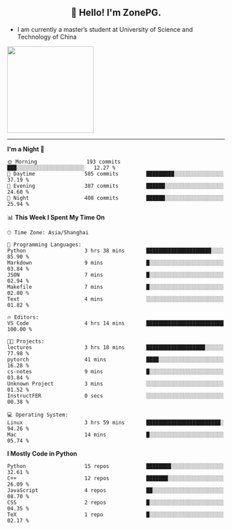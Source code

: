 <h2 align="center">👋 Hello! I'm ZonePG.</h2>

- I am currently a master’s student at University of Science and Technology of China

<img height=200 align="center" src="https://github-readme-stats.vercel.app/api?username=zonepg" />

-------

<!--START_SECTION:waka-->
**I'm a Night 🦉** 

```text
🌞 Morning                193 commits         ███░░░░░░░░░░░░░░░░░░░░░░   12.27 % 
🌆 Daytime                585 commits         █████████░░░░░░░░░░░░░░░░   37.19 % 
🌃 Evening                387 commits         ██████░░░░░░░░░░░░░░░░░░░   24.60 % 
🌙 Night                  408 commits         ██████░░░░░░░░░░░░░░░░░░░   25.94 % 
```


📊 **This Week I Spent My Time On** 

```text
🕑︎ Time Zone: Asia/Shanghai

💬 Programming Languages: 
Python                   3 hrs 38 mins       █████████████████████░░░░   85.90 % 
Markdown                 9 mins              █░░░░░░░░░░░░░░░░░░░░░░░░   03.84 % 
JSON                     7 mins              █░░░░░░░░░░░░░░░░░░░░░░░░   02.94 % 
Makefile                 7 mins              █░░░░░░░░░░░░░░░░░░░░░░░░   02.80 % 
Text                     4 mins              ░░░░░░░░░░░░░░░░░░░░░░░░░   01.82 % 

🔥 Editors: 
VS Code                  4 hrs 14 mins       █████████████████████████   100.00 % 

🐱‍💻 Projects: 
lectures                 3 hrs 18 mins       ███████████████████░░░░░░   77.98 % 
pytorch                  41 mins             ████░░░░░░░░░░░░░░░░░░░░░   16.28 % 
cs-notes                 9 mins              █░░░░░░░░░░░░░░░░░░░░░░░░   03.84 % 
Unknown Project          3 mins              ░░░░░░░░░░░░░░░░░░░░░░░░░   01.52 % 
InstructFER              0 secs              ░░░░░░░░░░░░░░░░░░░░░░░░░   00.38 % 

💻 Operating System: 
Linux                    3 hrs 59 mins       ████████████████████████░   94.26 % 
Mac                      14 mins             █░░░░░░░░░░░░░░░░░░░░░░░░   05.74 % 
```

**I Mostly Code in Python** 

```text
Python                   15 repos            ████████░░░░░░░░░░░░░░░░░   32.61 % 
C++                      12 repos            ███████░░░░░░░░░░░░░░░░░░   26.09 % 
JavaScript               4 repos             ██░░░░░░░░░░░░░░░░░░░░░░░   08.70 % 
CSS                      2 repos             █░░░░░░░░░░░░░░░░░░░░░░░░   04.35 % 
TeX                      1 repo              █░░░░░░░░░░░░░░░░░░░░░░░░   02.17 % 
```




<!--END_SECTION:waka-->

